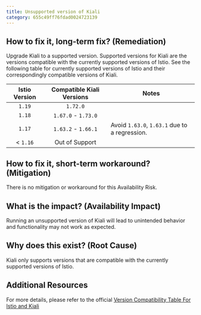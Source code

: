 ```yaml
---
title: Unsupported version of Kiali
category: 655c49ff76fdad0024723139
---
```


## How to fix it, long-term fix? (Remediation)

Upgrade Kiali to a supported version. Supported versions for Kiali are the versions compatible with the currently supported versions of Istio. See the following table for currently supported versions of Istio and their correspondingly  compatible versions of Kiali.

| Istio Version | Compatible Kiali Versions | Notes                                         |
| :-----------: | :-----------------------: | --------------------------------------------- |
|     `1.19`    |          `1.72.0`         |                                               |
|     `1.18`    |    `1.67.0` - `1.73.0`    |                                               |
|     `1.17`    |    `1.63.2` - `1.66.1`    | Avoid `1.63.0`, `1.63.1` due to a regression. |
|   \< `1.16`   |       Out of Support      |                                               |

## How to fix it, short-term workaround? (Mitigation)

There is no mitigation or workaround for this Availability Risk.

## What is the impact? (Availability Impact)

Running an unsupported version of Kiali will lead to unintended behavior and functionality may not work as expected.

## Why does this exist? (Root Cause)

Kiali only supports versions that are compatible with the currently supported versions of Istio.

## Additional Resources

For more details, please refer to the official [Version Compatibility Table For Istio and Kiali](https://kiali.io/docs/installation/installation-guide/prerequisites/#version-compatibility:~:text=Supported%20Kiali%20versions%20include%20only%20the%20Kiali%20versions%20associated%20with%20supported%20Istio%20versions.)